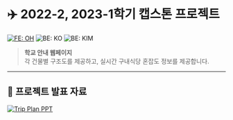 # ✈️ 2022-2, 2023-1학기 캡스톤 프로젝트
[![FE: OH](https://img.shields.io/badge/Frontend-OH-blue)](https://github.com/Hyeseung-Oh) 
![BE: KO](https://img.shields.io/badge/Backend-KO-green)
![BE: KIM](https://img.shields.io/badge/Backend-KIM-yellow)
> **학교 안내 웹페이지**  
> 각 건물별 구조도를 제공하고, 실시간 구내식당 혼잡도 정보를 제공합니다.

---


## 📄 프로젝트 발표 자료
[![Trip Plan PPT](https://img.shields.io/badge/TripPlan-Presentation-blue?style=for-the-badge&logo=microsoft-powerpoint)](https://drive.google.com/file/d/11gnpFs9ByUq8zIFuYFbAPrtXGv0k8aWb/view?usp=drive_link)
